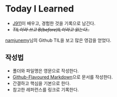 # Today I Learned
- [J911](https://github.com/J911)이 배우고, 경험한 것을 기록으로 남긴다.
- ~~*TIL이라 쓰고 B(before)IL이라고 읽는다..*~~

[namjunemy](https://github.com/namjunemy)님의 Github TIL을 보고 많은 영감을 얻었다.


## 작성법
- 폴더와 파일명은 영문으로 작성한다.
- [Github-Flavoured Markdown](https://guides.github.com/features/mastering-markdown/)으로 문서를 작성한다.
- 간결하고 핵심을 기본으로 한다.
- 참고한 레퍼런스를 링크로 기록한다.